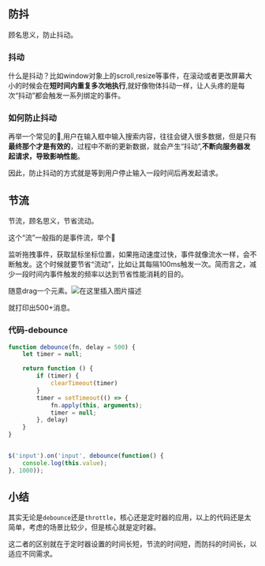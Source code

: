 ## 防抖

顾名思义，防止抖动。



### 抖动

什么是抖动？比如window对象上的scroll,resize等事件，在滚动或者更改屏幕大小的时候会在**短时间内重复多次地执行**,就好像物体抖动一样，让人头疼的是每次“抖动”都会触发一系列绑定的事件。



### 如何防止抖动

再举一个常见的:chestnut:,用户在输入框中输入搜索内容，往往会键入很多数据，但是只有**最终那个才是有效的**，过程中不断的更新数据，就会产生“抖动”,**不断向服务器发起请求，导致影响性能**。

因此，防止抖动的方式就是等到用户停止输入一段时间后再发起请求。



## 节流

节流，顾名思义，节省流动。

这个“流”一般指的是事件流，举个:chestnut:

监听拖拽事件，获取鼠标坐标位置，如果拖动速度过快，事件就像流水一样，会不断触发。这个时候就要节省“流动”，比如让其每隔100ms触发一次。简而言之，减少一段时间内事件触发的频率以达到节省性能消耗的目的。



随意drag一个元素。![在这里插入图片描述](https://img-blog.csdnimg.cn/20200905230556710.png?x-oss-process=image/watermark,type_ZmFuZ3poZW5naGVpdGk,shadow_10,text_aHR0cHM6Ly9ibG9nLmNzZG4ubmV0L1pIZ29nb2dvaGE=,size_16,color_FFFFFF,t_70#pic_center)

就打印出500+消息。



### 代码-debounce

```js
function debounce(fn, delay = 500) {
    let timer = null;

    return function () {
        if (timer) {
            clearTimeout(timer)
        }
        timer = setTimeout(() => {
            fn.apply(this, arguments);
            timer = null;
        }, delay)
    }
}


$('input').on('input', debounce(function() {
    console.log(this.value);
}, 1000));
```



## 小结

其实无论是`debounce`还是`throttle`，核心还是定时器的应用，以上的代码还是太简单，考虑的场景比较少，但是核心就是定时器。

这二者的区别就在于定时器设置的时间长短，节流的时间短，而防抖的时间长，以适应不同需求。